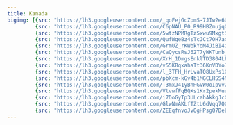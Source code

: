 ```yaml
---
title: Kanada
bigimg: [{src: "https://lh3.googleusercontent.com/_qoFejGcZpmS-7JIw2e6Uz-Y5Zr8AZMQqSbgOb4CUdO-ypkUhTs2CCPKINGg_hu9V1Rzh3XQYPVcuPFqKiL60IylrO41kZmrY3iRkJSH_o5ZTXSVM89g68hggdh-8smPj4s_WB0NjyM=w1920-h1080"},
         {src: "https://lh3.googleusercontent.com/C6pNAU_P0_R99HBZmujqOQC9pWRnRI_BfGiibXw6k8E4WuAi4UEXb5uNEP-mTEZP7LWndW9HehIgOg4rUPNDs2otwJxw40BgfJsc212KvZaz4nf_24cugWBJSvLtDNtqGOgkrGolEn8=w1920-h1080"},
         {src: "https://lh3.googleusercontent.com/5wtzNPMRgTzSxwu9MxgtSuOPCM0wH_LHku3SJTovMM4UUCTu9xNRaXSaiVC2sw40Xuh_xFqwxYajb_yd39OQdoGxpqGN87XgnZTi5aJy1zxiCNOBnO7X4RXvD_BJUqN-n7Q34Yglw-0=w1920-h1080"},
         {src: "https://lh3.googleusercontent.com/QufWgeBz4sTcJCt7OH7axGuRMOffipWnudPj83VhowfSmhqYBFdDIgaAsZHgD0FrFYxwH1Y0b_uVLlurxFPuBDswvQcmx_jvpot0REw5YUXSv-KODLNuuNXk82REvpEBJSHPjA2LdV0=w1920-h1080"},
         {src: "https://lh3.googleusercontent.com/GrmUZ_rKWbkYqM4JiBI4z0NreGKtp622F0RLst9oxMKHVZEO7pmE1X40rafSSJZ05SPszelK11PgwztjL0rFBQu-jYmx4cz7lM_pMQlPMxb1OU4qmkxCsO2ONKu7tDSldnt5aRHj9Ho=w1920-h1080"},
         {src: "https://lh3.googleusercontent.com/CaQycsRsJ62T7yWKTunb_W5Flyxxolx1xEwKck3bfe2WfMqnq3zZ3Fs9jWV4Th-FmX7gyN-ACPWNkmE-Rf9UQB5e2_aU0mNbtdF9RjeXC324Sz4X62-jGQzelf6bcwiIhcCHQFwXQHo=w1920-h1080"},
         {src: "https://lh3.googleusercontent.com/XrH_1DmgsEnklTD3804LF5fq3E_Zrfb1WePPVv3akInWNwCsx9ZJipgymPbrYeQ4D1FIIRvpZpghWmqtk_CU4rVaWRuFv5K1BZ0wNOJC_ssINqZ26S3Toe9VvBXbzCpSvrx67I4_8pw=w1920-h1080"},
         {src: "https://lh3.googleusercontent.com/v55KBqxahaTt36KnVDYoIv_8axy8tuCI9PFByTFFxRTPYRCw4QkacE_TrRBydPBgy6m7USM51owXweyLyxPtjApTFS4i0fKwoMzmmjhqQ64OfcNnz1y7O92VNPkpA2LQ-0ISFeNmcf4=w1920-h1080"},
         {src: "https://lh3.googleusercontent.com/l_3TFH_HrLvaTQ8UxPs1GVzVmXJ9q6Z3vk_Oh4C7QwSoaw6udI6Mm6ztFI9RjqrEvXx0aXQFTBeSUoDUfHOvz-KH2BNkYHUZsPtcaOUXgMtAET7ww6Uh6i4p5HpAa-Hk-Uv6mBYCs8A=w1920-h1080"},
         {src: "https://lh3.googleusercontent.com/pbXcm-kGv4b1MGCLHSS4Nd05wkOwH5YFddAA_-IjL054KQsODMISVil2KKGOckPHuSvjGsjRBfvn7iFcMxj1EKWkJQQ0m_2mkpssngqius8kq3zZz0dmJqNx8OU2v5IetQs4w7ziPy0=w1920-h1080"},
         {src: "https://lh3.googleusercontent.com/T3mxJ41yBnHGVW0oIpVv27eGr8IoMvGY7BSDfbxtWULt1rwkfWKAKIRxSP6Nf03FDv2KoSR_YJ7AQW7017Yt07BerJQxapK9svxX8Ow2AhNaz2pYuGDU865j6TOyFD6DzJGWjLj9uTM=w1920-h1080"},
         {src: "https://lh3.googleusercontent.com/VtvwfFqBQXs1Kr2pekMuuPGeBFK8SLxPchQ-IGot-wXNHsVrmp0VOFu0m5r2WueS7POWUbg_Nh0mUm-DjKoClypaWb4os1WooGaIB6Bxo2UdbgfrQzJQTsgi2GjXmCNE9UGBGdn3OCk=w1920-h1080"},
         {src: "https://lh3.googleusercontent.com/i7DoGyTp3ULcahAkkgJcGSJtVaJ9oTpJNuF3ybiY1lEtR9TzrMCUE5SFkes3bR8tc0GGxI-dhwLi3VpSR4klwThneQ5qMNCGJAOzQfGKk8fl5Dm7TIditrgblz648U9IWN--RQPKVhs=w1920-h1080"},
         {src: "https://lh3.googleusercontent.com/GlwNmAKLfTZtU6dVqq7QCf4krl4ufEGSSTohLOflgKcchChg34kCEoX0cP-qflGK2AhfxZyOjftK9fLQyqFaLOFv1KVQSiCPwFNYLLIu2G0FE6UzdCrQ_sGmVyZTwDKqRKkqnIvHu3s=w1920-h1080"},
         {src: "https://lh3.googleusercontent.com/ZEEqfnvoJvOgHPsgQ7DeLM9PuOCliuO5xZSylqjAyfluFFzr-KU33IZPN9RYRQ3ca6m1miZG5RHrI-QIQO8cCkl65R7jq0gOPHDrPhWe_wC3KWtTrDsrDr_LUTE8tno6kMp4YsXS6cg=w1920-h1080"}]
---
```


